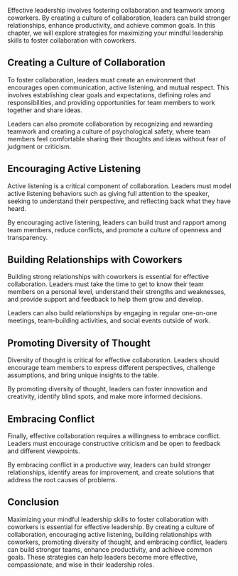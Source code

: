 
Effective leadership involves fostering collaboration and teamwork among coworkers. By creating a culture of collaboration, leaders can build stronger relationships, enhance productivity, and achieve common goals. In this chapter, we will explore strategies for maximizing your mindful leadership skills to foster collaboration with coworkers.

Creating a Culture of Collaboration
-----------------------------------

To foster collaboration, leaders must create an environment that encourages open communication, active listening, and mutual respect. This involves establishing clear goals and expectations, defining roles and responsibilities, and providing opportunities for team members to work together and share ideas.

Leaders can also promote collaboration by recognizing and rewarding teamwork and creating a culture of psychological safety, where team members feel comfortable sharing their thoughts and ideas without fear of judgment or criticism.

Encouraging Active Listening
----------------------------

Active listening is a critical component of collaboration. Leaders must model active listening behaviors such as giving full attention to the speaker, seeking to understand their perspective, and reflecting back what they have heard.

By encouraging active listening, leaders can build trust and rapport among team members, reduce conflicts, and promote a culture of openness and transparency.

Building Relationships with Coworkers
-------------------------------------

Building strong relationships with coworkers is essential for effective collaboration. Leaders must take the time to get to know their team members on a personal level, understand their strengths and weaknesses, and provide support and feedback to help them grow and develop.

Leaders can also build relationships by engaging in regular one-on-one meetings, team-building activities, and social events outside of work.

Promoting Diversity of Thought
------------------------------

Diversity of thought is critical for effective collaboration. Leaders should encourage team members to express different perspectives, challenge assumptions, and bring unique insights to the table.

By promoting diversity of thought, leaders can foster innovation and creativity, identify blind spots, and make more informed decisions.

Embracing Conflict
------------------

Finally, effective collaboration requires a willingness to embrace conflict. Leaders must encourage constructive criticism and be open to feedback and different viewpoints.

By embracing conflict in a productive way, leaders can build stronger relationships, identify areas for improvement, and create solutions that address the root causes of problems.

Conclusion
----------

Maximizing your mindful leadership skills to foster collaboration with coworkers is essential for effective leadership. By creating a culture of collaboration, encouraging active listening, building relationships with coworkers, promoting diversity of thought, and embracing conflict, leaders can build stronger teams, enhance productivity, and achieve common goals. These strategies can help leaders become more effective, compassionate, and wise in their leadership roles.
